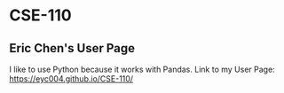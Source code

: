 # CSE-110
## Eric Chen's User Page
I like to use Python because it works with Pandas.
Link to my User Page: https://eyc004.github.io/CSE-110/
